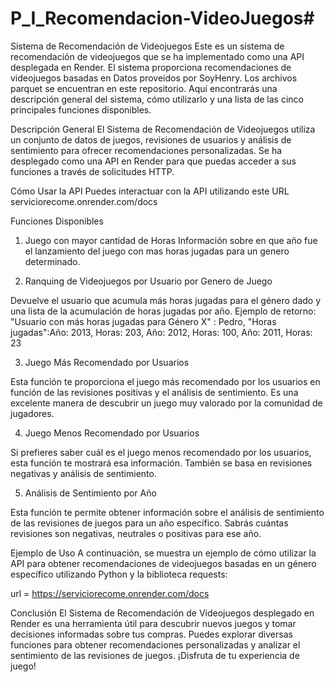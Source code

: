 # P_I_Recomendacion-VideoJuegos#


Sistema de Recomendación de Videojuegos
Este es un sistema de recomendación de videojuegos que se ha implementado como una API desplegada en Render. El sistema proporciona recomendaciones de videojuegos basadas en Datos proveidos por SoyHenry.
Los archivos parquet se encuentran en este repositorio.
Aquí encontrarás una descripción general del sistema, cómo utilizarlo y una lista de las cinco principales funciones disponibles.

Descripción General
El Sistema de Recomendación de Videojuegos utiliza un conjunto de datos de juegos, revisiones de usuarios y análisis de sentimiento para ofrecer recomendaciones personalizadas. Se ha desplegado como una API en Render para que puedas acceder a sus funciones a través de solicitudes HTTP.

Cómo Usar la API
Puedes interactuar con la API utilizando este URL serviciorecome.onrender.com/docs

Funciones Disponibles
1. Juego con mayor cantidad de Horas
Información sobre en que año fue el lanzamiento del juego con mas horas jugadas para un genero determinado.

2. Ranquing de Videojuegos por Usuario por Genero de Juego

Devuelve el usuario que acumula más horas jugadas para el género dado y una lista de la acumulación
de horas jugadas por año.
Ejemplo de retorno: "Usuario con más horas jugadas para Género X" : Pedro,
    "Horas jugadas":Año: 2013, Horas: 203, Año: 2012, Horas: 100, Año: 2011, Horas: 23
    

3. Juego Más Recomendado por Usuarios

Esta función te proporciona el juego más recomendado por los usuarios en función de las revisiones positivas y el análisis de sentimiento. Es una excelente manera de descubrir un juego muy valorado por la comunidad de jugadores.

4. Juego Menos Recomendado por Usuarios

Si prefieres saber cuál es el juego menos recomendado por los usuarios, esta función te mostrará esa información. También se basa en revisiones negativas y análisis de sentimiento.

5. Análisis de Sentimiento por Año

Esta función te permite obtener información sobre el análisis de sentimiento de las revisiones de juegos para un año específico. Sabrás cuántas revisiones son negativas, neutrales o positivas para ese año.

Ejemplo de Uso
A continuación, se muestra un ejemplo de cómo utilizar la API para obtener recomendaciones de videojuegos basadas en un género específico utilizando Python y la biblioteca requests:



url = https://serviciorecome.onrender.com/docs

Conclusión
El Sistema de Recomendación de Videojuegos desplegado en Render es una herramienta útil para descubrir nuevos juegos y tomar decisiones informadas sobre tus compras. Puedes explorar diversas funciones para obtener recomendaciones personalizadas y analizar el sentimiento de las revisiones de juegos. ¡Disfruta de tu experiencia de juego!






